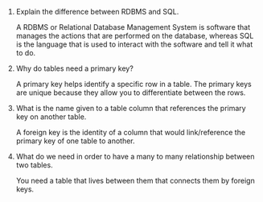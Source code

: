 
1. Explain the difference between RDBMS and SQL.

    A RDBMS or Relational Database Management System is software that manages the actions that are performed on the database, whereas SQL is the language that is used to interact with the software and tell it what to do.


2. Why do tables need a primary key?

    A primary key helps identify a specific row in a table. 
    The primary keys are unique because they allow you to differentiate between the rows.


3. What is the name given to a table column that references the primary key on another table.

    A foreign key is the identity of a column that would link/reference the primary key of one table to another.


4. What do we need in order to have a many to many relationship between two tables.

    You need a table that lives between them that connects them by foreign keys.